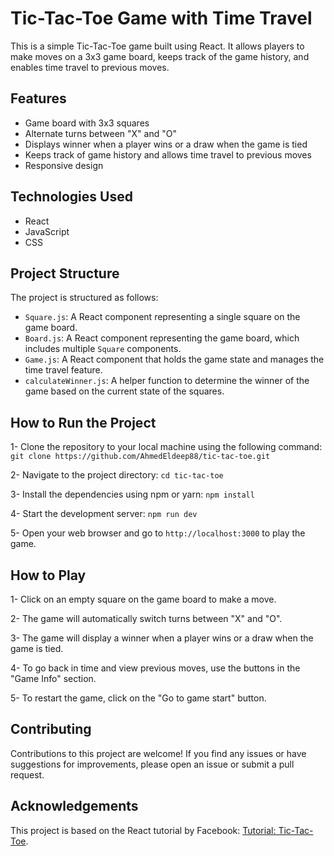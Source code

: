 # Tic-Tac-Toe Game with Time Travel

 This is a simple Tic-Tac-Toe game built using React. It allows players to make moves on a 3x3 game board, keeps track of the game history, and enables time travel to previous moves.
 
## Features
- Game board with 3x3 squares
- Alternate turns between "X" and "O"
- Displays winner when a player wins or a draw when the game is tied
- Keeps track of game history and allows time travel to previous moves
- Responsive design

## Technologies Used
- React
- JavaScript
- CSS

## Project Structure

The project is structured as follows:

- `Square.js`: A React component representing a single square on the game board.
- `Board.js`: A React component representing the game board, which includes multiple `Square` components.
- `Game.js`: A React component that holds the game state and manages the time travel feature.
- `calculateWinner.js`: A helper function to determine the winner of the game based on the current state of the squares.

## How to Run the Project
1- Clone the repository to your local machine using the following command:<br/>
`git clone https://github.com/AhmedEldeep88/tic-tac-toe.git`

2- Navigate to the project directory:
`cd tic-tac-toe`

3- Install the dependencies using npm or yarn:
`npm install`

4- Start the development server:
`npm run dev`

5- Open your web browser and go to `http://localhost:3000` to play the game.

## How to Play
1- Click on an empty square on the game board to make a move.

2- The game will automatically switch turns between "X" and "O".

3- The game will display a winner when a player wins or a draw when the game is tied.

4- To go back in time and view previous moves, use the buttons in the "Game Info" section.

5- To restart the game, click on the "Go to game start" button.

## Contributing

Contributions to this project are welcome! If you find any issues or have suggestions for improvements, please open an issue or submit a pull request.

## Acknowledgements
This project is based on the React tutorial by Facebook: [Tutorial: Tic-Tac-Toe](https://react.dev/learn/tutorial-tic-tac-toe).
